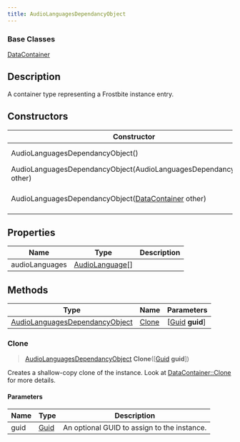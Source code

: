 ```yaml
---
title: AudioLanguagesDependancyObject
---
```

### Base Classes

[DataContainer](/vext/ref/shared/class/datacontainer)

## Description

A container type representing a Frostbite instance entry.

## Constructors

| Constructor                                                                               | Description                                                                                                                                         |
| ----------------------------------------------------------------------------------------- | --------------------------------------------------------------------------------------------------------------------------------------------------- |
| AudioLanguagesDependancyObject()                                                          | Create a new instance of this container type.                                                                                                       |
| AudioLanguagesDependancyObject(AudioLanguagesDependancyObject other)                      | Create a reference copy of an instance of the same type.                                                                                            |
| AudioLanguagesDependancyObject([DataContainer](/vext/ref/shared/class/datacontainer) other) | Upcast an instance of type [DataContainer](/vext/ref/shared/class/datacontainer) to [AudioLanguagesDependancyObject](AudioLanguagesDependancyObject). |

## Properties

| Name           | Type                               | Description |
| -------------- | ---------------------------------- | ----------- |
| audioLanguages | [AudioLanguage](AudioLanguage)\[\] |             |

## Methods

| Type                                                             | Name            | Parameters                                     |
| ---------------------------------------------------------------- | --------------- | ---------------------------------------------- |
| [AudioLanguagesDependancyObject](AudioLanguagesDependancyObject) | [Clone](#clone) | \[[Guid](/vext/ref/shared/class/guid) **guid**\] |

### Clone

> [AudioLanguagesDependancyObject](AudioLanguagesDependancyObject) **Clone**(\[[Guid](/vext/ref/shared/class/guid) **guid**\])

Creates a shallow-copy clone of the instance. Look at [DataContainer::Clone](/vext/ref/shared/class/datacontainer#clone) for more details.

#### Parameters

| Name | Type         | Description                                 |
| ---- | ------------ | ------------------------------------------- |
| guid | [Guid](Guid) | An optional GUID to assign to the instance. |

